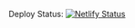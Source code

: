 Deploy Status: [![Netlify Status](https://api.netlify.com/api/v1/badges/6cb89571-46a5-4c0c-8e51-f3f3f3fcdbe6/deploy-status)](https://app.netlify.com/sites/musing-edison-73430c/deploys)
